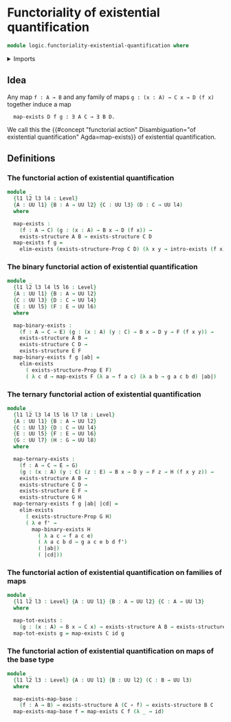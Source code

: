 # Functoriality of existential quantification

```agda
module logic.functoriality-existential-quantification where
```

<details><summary>Imports</summary>

```agda
open import foundation.existential-quantification
open import foundation.universe-levels

open import foundation-core.function-types
```

</details>

## Idea

Any map `f : A → B` and any family of maps `g : (x : A) → C x → D (f x)`
together induce a map

```text
  map-exists D f g : ∃ A C → ∃ B D.
```

We call this the
{{#concept "functorial action" Disambiguation="of existential quantification" Agda=map-exists}}
of existential quantification.

## Definitions

### The functorial action of existential quantification

```agda
module _
  {l1 l2 l3 l4 : Level}
  {A : UU l1} {B : A → UU l2} {C : UU l3} (D : C → UU l4)
  where

  map-exists :
    (f : A → C) (g : (x : A) → B x → D (f x)) →
    exists-structure A B → exists-structure C D
  map-exists f g =
    elim-exists (exists-structure-Prop C D) (λ x y → intro-exists (f x) (g x y))
```

### The binary functorial action of existential quantification

```agda
module _
  {l1 l2 l3 l4 l5 l6 : Level}
  {A : UU l1} {B : A → UU l2}
  {C : UU l3} {D : C → UU l4}
  {E : UU l5} (F : E → UU l6)
  where

  map-binary-exists :
    (f : A → C → E) (g : (x : A) (y : C) → B x → D y → F (f x y)) →
    exists-structure A B →
    exists-structure C D →
    exists-structure E F
  map-binary-exists f g |ab| =
    elim-exists
      ( exists-structure-Prop E F)
      ( λ c d → map-exists F (λ a → f a c) (λ a b → g a c b d) |ab|)
```

### The ternary functorial action of existential quantification

```agda
module _
  {l1 l2 l3 l4 l5 l6 l7 l8 : Level}
  {A : UU l1} {B : A → UU l2}
  {C : UU l3} {D : C → UU l4}
  {E : UU l5} {F : E → UU l6}
  {G : UU l7} (H : G → UU l8)
  where

  map-ternary-exists :
    (f : A → C → E → G)
    (g : (x : A) (y : C) (z : E) → B x → D y → F z → H (f x y z)) →
    exists-structure A B →
    exists-structure C D →
    exists-structure E F →
    exists-structure G H
  map-ternary-exists f g |ab| |cd| =
    elim-exists
      ( exists-structure-Prop G H)
      ( λ e f' →
        map-binary-exists H
          ( λ a c → f a c e)
          ( λ a c b d → g a c e b d f')
          ( |ab|)
          ( |cd|))
```

### The functorial action of existential quantification on families of maps

```agda
module _
  {l1 l2 l3 : Level} {A : UU l1} {B : A → UU l2} {C : A → UU l3}
  where

  map-tot-exists :
    (g : (x : A) → B x → C x) → exists-structure A B → exists-structure A C
  map-tot-exists g = map-exists C id g
```

### The functorial action of existential quantification on maps of the base type

```agda
module _
  {l1 l2 l3 : Level} {A : UU l1} {B : UU l2} (C : B → UU l3)
  where

  map-exists-map-base :
    (f : A → B) → exists-structure A (C ∘ f) → exists-structure B C
  map-exists-map-base f = map-exists C f (λ _ → id)
```
